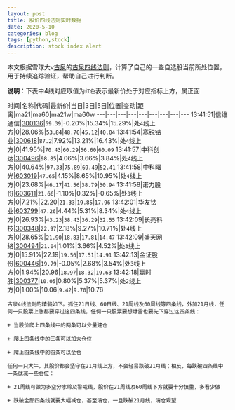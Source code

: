 ```yaml
---
layout: post
title: 股价四线法则实时数据
date: 2020-5-10
categories: blog
tags: [python,stock]
description: stock index alert
---
```



本文根据雪球大v[古泉](https://xueqiu.com/u/7148646888)的[古泉四线法则](https://xueqiu.com/7148646888/130498192)，计算了自己的一些自选股当前所处位置，用于持续追踪验证，帮助自己进行判断。

**说明**：下表中4线对应取值为`红色`表示最新价处于对应指标上方，属正面

时间|名称|代码|最新价|当日|3日|5日|位置|变动|距离|ma21|ma60|ma21w|ma60w
---|---|---|---|---|---|---|---|---
13:41:51|信维通信|[300136](https://xueqiu.com/S/SZ300136)|`59.39`|-0.20%|15.34%|15.29%|处`4`线上方|0|28.06%|`53.84`|`48.70`|`45.12`|`40.04`
13:41:54|寒锐钴业|[300618](https://xueqiu.com/S/SZ300618)|`87.2`|7.92%|13.21%|16.43%|处`4`线上方|0|41.95%|`70.43`|`60.29`|`56.60`|`60.09`
13:41:57|中科创达|[300496](https://xueqiu.com/S/SZ300496)|`98.85`|4.06%|3.66%|3.84%|处`4`线上方|0|40.64%|`97.33`|`75.89`|`69.49`|`52.41`
13:41:58|中科曙光|[603019](https://xueqiu.com/S/SH603019)|`47.65`|4.15%|8.65%|10.95%|处`4`线上方|0|23.68%|`46.17`|`41.56`|`38.79`|`30.94`
13:41:58|诺力股份|[603611](https://xueqiu.com/S/SH603611)|`21.66`|-1.10%|0.32%|-0.65%|处`3`线上方|0|7.21%|22.20|`21.33`|`19.85`|`17.96`
13:42:01|华友钴业|[603799](https://xueqiu.com/S/SH603799)|`47.26`|4.44%|5.31%|8.34%|处`4`线上方|0|26.93%|`43.23`|`38.43`|`36.29`|`32.55`
13:42:09|长亮科技|[300348](https://xueqiu.com/S/SZ300348)|`22.97`|2.18%|9.27%|10.71%|处`4`线上方|0|28.65%|`21.90`|`18.83`|`17.81`|`14.47`
13:42:09|盛天网络|[300494](https://xueqiu.com/S/SZ300494)|`21.04`|1.01%|3.66%|4.52%|处`3`线上方|0|15.91%|22.19|`19.56`|`17.51`|`14.91`
13:42:13|金证股份|[600446](https://xueqiu.com/S/SH600446)|`19.79`|-0.05%|2.68%|3.54%|处`3`线上方|0|1.94%|20.96|`18.97`|`18.32`|`19.63`
13:42:18|赢时胜|[300377](https://xueqiu.com/S/SZ300377)|`10.05`|0.80%|5.37%|5.37%|处`2`线上方|0|1.00%|10.06|`9.42`|`9.70`|10.76

```
古泉4线法则的精髓如下。抓住21日线、60日线、21周线及60周线等四条线，外加21月线，任何一只股票上涨都要穿过这四条线，任何一只股票要想爆雷也要先下穿过这四条线：

+ 当股价爬上四条线中的两条可以少量建仓

+ 爬上四条线中的三条可以加大仓位

+ 爬上四条线中的四条可以全仓

任何一只大牛，其股价都会坚守在21月线上方，不会轻易跌破21月线；相反，每跌破四条线中一条就减一些仓位：

+ 21周线可做为多空分水岭及警戒线，股价在21周线及60周线下方就要十分慎重，多看少做

+ 跌破全部四条线就要大幅减仓，甚至清仓，一旦跌破21月线，清仓观望
```
